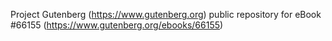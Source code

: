 Project Gutenberg (https://www.gutenberg.org) public repository for
eBook #66155 (https://www.gutenberg.org/ebooks/66155)
